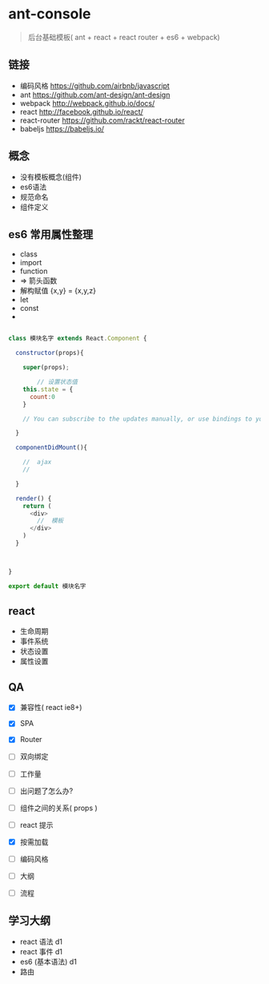# ant-console
> 后台基础模板( ant + react + react router + es6 + webpack)


## 链接

- 编码风格 https://github.com/airbnb/javascript
- ant https://github.com/ant-design/ant-design
- webpack http://webpack.github.io/docs/
- react http://facebook.github.io/react/
- react-router https://github.com/rackt/react-router
- babeljs https://babeljs.io/

## 概念

- 没有模板概念(组件)
- es6语法
- 规范命名
- 组件定义


## es6 常用属性整理

- class
- import
- function
- => 箭头函数
- 解构赋值 {x,y} = {x,y,z}
- let
- const
-
```js

class 模块名字 extends React.Component {

  constructor(props){

    super(props);

		// 设置状态值
    this.state = {
      count:0
    }

    // You can subscribe to the updates manually, or use bindings to your view layer.

  }

  componentDidMount(){

    //  ajax
    //  

  }

  render() {
    return (
      <div>
        //  模板
      </div>
    )
  }



}

export default 模块名字
```

## react

- 生命周期
- 事件系统
- 状态设置
- 属性设置

## QA

- [x] 兼容性( react ie8+)
- [x] SPA
- [x] Router
- [ ] 双向绑定
- [ ] 工作量
- [ ] 出问题了怎么办?
- [ ] 组件之间的关系( props )
- [ ] react 提示
- [x] 按需加载
- [ ] 编码风格
- [ ] 大纲
- [ ] 流程



## 学习大纲

- react 语法 d1
- react 事件 d1
- es6 (基本语法) d1
- 路由

